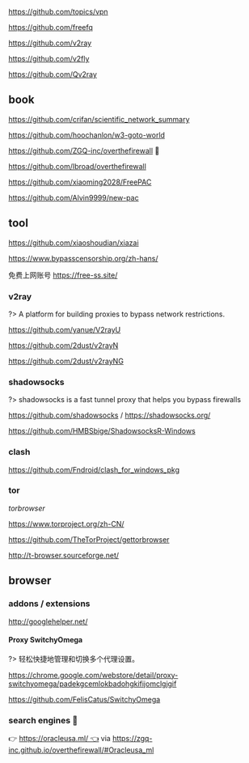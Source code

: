 <i class="fa fa-github"></i> <i class="fa fa-search"></i> https://github.com/topics/vpn

<i class="fa fa-github"></i> <i class="fa fa-thumbs-o-up"></i> https://github.com/freefq

<i class="fa fa-github"></i> https://github.com/v2ray

<i class="fa fa-github"></i> https://github.com/v2fly

<i class="fa fa-github"></i> https://github.com/Qv2ray



## book

<i class="fa fa-github"></i> <i class="fa fa-thumbs-o-up"></i> https://github.com/crifan/scientific_network_summary

<i class="fa fa-github"></i> <i class="fa fa-thumbs-o-up"></i> https://github.com/hoochanlon/w3-goto-world

<i class="fa fa-github"></i> <i class="fa fa-thumbs-o-up"></i> https://github.com/ZGQ-inc/overthefirewall 💪

<i class="fa fa-github"></i> https://github.com/Ibroad/overthefirewall

<i class="fa fa-github"></i> https://github.com/xiaoming2028/FreePAC

<i class="fa fa-github"></i> https://github.com/Alvin9999/new-pac



## tool

<i class="fa fa-windows"></i> <i class="fa fa-apple"></i> https://github.com/xiaoshoudian/xiazai

 <i class="bi bi-ladder"></i> https://www.bypasscensorship.org/zh-hans/

<i class="bi bi-ladder"></i> <i class="fa fa-thumbs-o-up"></i> 免费上网账号 https://free-ss.site/



### v2ray

?> A platform for building proxies to bypass network restrictions.

<i class="fa fa-apple"></i> <i class="fa fa-thumbs-o-up"></i> https://github.com/yanue/V2rayU

<i class="fa fa-windows"></i> <i class="fa fa-thumbs-o-up"></i> https://github.com/2dust/v2rayN

<i class="fa fa-android"></i> <i class="fa fa-thumbs-o-up"></i> https://github.com/2dust/v2rayNG



### shadowsocks

?> shadowsocks is a fast tunnel proxy that helps you bypass firewalls

<i class="fa fa-windows"></i> <i class="fa fa-apple"></i> <i class="fa fa-android"></i> https://github.com/shadowsocks / <i class="bi bi-ladder"></i> https://shadowsocks.org/

<i class="fa fa-windows"></i> https://github.com/HMBSbige/ShadowsocksR-Windows



### clash

<i class="fa fa-windows"></i> https://github.com/Fndroid/clash_for_windows_pkg



### tor

<i class="fa fa-search"></i> *torbrowser*

<i class="fa fa-windows"></i> <i class="fa fa-apple"></i> <i class="fa fa-linux"></i> <i class="fa fa-android"></i> <i class="bi bi-ladder"></i> https://www.torproject.org/zh-CN/

<i class="fa fa-github"></i> https://github.com/TheTorProject/gettorbrowser

http://t-browser.sourceforge.net/

## browser

### addons / extensions

<i class="fa fa-chrome"></i> <i class="fa fa-firefox"></i> <i class="fa fa-edge"></i>  <i class="fa fa-shopping-cart"></i> http://googlehelper.net/



#### Proxy SwitchyOmega

?> 轻松快捷地管理和切换多个代理设置。

<i class="fa fa-chrome"></i> https://chrome.google.com/webstore/detail/proxy-switchyomega/padekgcemlokbadohgkifijomclgjgif

<i class="fa fa-github"></i> https://github.com/FelisCatus/SwitchyOmega



### search engines 💪

👉 https://oracleusa.ml/ 👈 via https://zgq-inc.github.io/overthefirewall/#Oracleusa_ml

